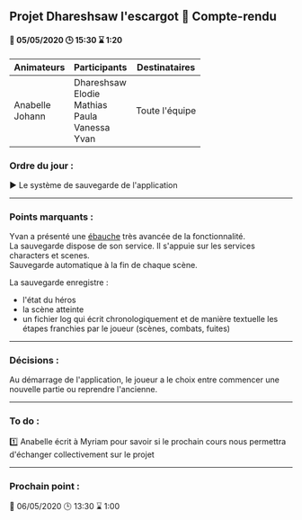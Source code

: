 ## Projet Dhareshsaw l'escargot :snail: Compte-rendu

#### :date: 05/05/2020 :clock3: 15:30 :hourglass: 1:20

| Animateurs | Participants | Destinataires |
| --- | --- | --- |
| Anabelle <br/> Johann | Dhareshsaw <br/> Elodie <br/> Mathias <br/> Paula <br/> Vanessa <br/> Yvan | Toute l'équipe |

### Ordre du jour :
:arrow_forward: Le système de sauvegarde de l'application

***
### Points marquants :
Yvan a présenté une [ébauche](https://github.com/myclouet/DevMultiSupport/blob/develop/documents/algo_Gestion_sauvegarde.pptx) très avancée de la fonctionnalité.  
La sauvegarde dispose de son service. Il s'appuie sur les services characters et scenes.  
Sauvegarde automatique à la fin de chaque scène.  

La sauvegarde enregistre : 
* l'état du héros
* la scène atteinte
* un fichier log qui écrit chronologiquement et de manière textuelle les étapes franchies par le joueur (scènes, combats, fuites)

***
### Décisions :
Au démarrage de l'application, le joueur a le choix entre commencer une nouvelle partie ou reprendre l'ancienne.
***

### To do :
:one: Anabelle écrit à Myriam pour savoir si le prochain cours nous permettra d'échanger collectivement sur le projet 

***
### Prochain point :
:date: 06/05/2020 :clock3: 13:30 :hourglass: 1:00
